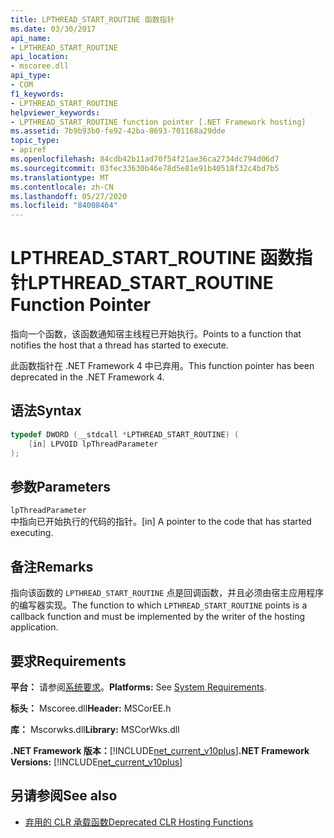 ```yaml
---
title: LPTHREAD_START_ROUTINE 函数指针
ms.date: 03/30/2017
api_name:
- LPTHREAD_START_ROUTINE
api_location:
- mscoree.dll
api_type:
- COM
f1_keywords:
- LPTHREAD_START_ROUTINE
helpviewer_keywords:
- LPTHREAD_START_ROUTINE function pointer [.NET Framework hosting]
ms.assetid: 7b9b93b0-fe92-42ba-8693-701168a29dde
topic_type:
- apiref
ms.openlocfilehash: 84cdb42b11ad70f54f21ae36ca2734dc794d06d7
ms.sourcegitcommit: 03fec33630b46e78d5e81e91b40518f32c4bd7b5
ms.translationtype: MT
ms.contentlocale: zh-CN
ms.lasthandoff: 05/27/2020
ms.locfileid: "84008464"
---
```

# <a name="lpthread_start_routine-function-pointer"></a><span data-ttu-id="6ab4c-102">LPTHREAD_START_ROUTINE 函数指针</span><span class="sxs-lookup"><span data-stu-id="6ab4c-102">LPTHREAD_START_ROUTINE Function Pointer</span></span>
<span data-ttu-id="6ab4c-103">指向一个函数，该函数通知宿主线程已开始执行。</span><span class="sxs-lookup"><span data-stu-id="6ab4c-103">Points to a function that notifies the host that a thread has started to execute.</span></span>  
  
 <span data-ttu-id="6ab4c-104">此函数指针在 .NET Framework 4 中已弃用。</span><span class="sxs-lookup"><span data-stu-id="6ab4c-104">This function pointer has been deprecated in the .NET Framework 4.</span></span>  
  
## <a name="syntax"></a><span data-ttu-id="6ab4c-105">语法</span><span class="sxs-lookup"><span data-stu-id="6ab4c-105">Syntax</span></span>  
  
```cpp  
typedef DWORD (__stdcall *LPTHREAD_START_ROUTINE) (  
    [in] LPVOID lpThreadParameter  
);  
```  
  
## <a name="parameters"></a><span data-ttu-id="6ab4c-106">参数</span><span class="sxs-lookup"><span data-stu-id="6ab4c-106">Parameters</span></span>  
 `lpThreadParameter`  
 <span data-ttu-id="6ab4c-107">中指向已开始执行的代码的指针。</span><span class="sxs-lookup"><span data-stu-id="6ab4c-107">[in] A pointer to the code that has started executing.</span></span>  
  
## <a name="remarks"></a><span data-ttu-id="6ab4c-108">备注</span><span class="sxs-lookup"><span data-stu-id="6ab4c-108">Remarks</span></span>  
 <span data-ttu-id="6ab4c-109">指向该函数的 `LPTHREAD_START_ROUTINE` 点是回调函数，并且必须由宿主应用程序的编写器实现。</span><span class="sxs-lookup"><span data-stu-id="6ab4c-109">The function to which `LPTHREAD_START_ROUTINE` points is a callback function and must be implemented by the writer of the hosting application.</span></span>  
  
## <a name="requirements"></a><span data-ttu-id="6ab4c-110">要求</span><span class="sxs-lookup"><span data-stu-id="6ab4c-110">Requirements</span></span>  
 <span data-ttu-id="6ab4c-111">**平台：** 请参阅[系统要求](../../get-started/system-requirements.md)。</span><span class="sxs-lookup"><span data-stu-id="6ab4c-111">**Platforms:** See [System Requirements](../../get-started/system-requirements.md).</span></span>  
  
 <span data-ttu-id="6ab4c-112">**标头：** Mscoree.dll</span><span class="sxs-lookup"><span data-stu-id="6ab4c-112">**Header:** MSCorEE.h</span></span>  
  
 <span data-ttu-id="6ab4c-113">**库：** Mscorwks.dll</span><span class="sxs-lookup"><span data-stu-id="6ab4c-113">**Library:** MSCorWks.dll</span></span>  
  
 <span data-ttu-id="6ab4c-114">**.NET Framework 版本：**[!INCLUDE[net_current_v10plus](../../../../includes/net-current-v10plus-md.md)]</span><span class="sxs-lookup"><span data-stu-id="6ab4c-114">**.NET Framework Versions:** [!INCLUDE[net_current_v10plus](../../../../includes/net-current-v10plus-md.md)]</span></span>  
  
## <a name="see-also"></a><span data-ttu-id="6ab4c-115">另请参阅</span><span class="sxs-lookup"><span data-stu-id="6ab4c-115">See also</span></span>

- [<span data-ttu-id="6ab4c-116">弃用的 CLR 承载函数</span><span class="sxs-lookup"><span data-stu-id="6ab4c-116">Deprecated CLR Hosting Functions</span></span>](deprecated-clr-hosting-functions.md)
